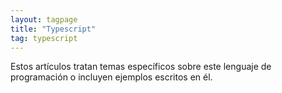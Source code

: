 ```yaml
---
layout: tagpage
title: "Typescript"
tag: typescript
---
```


Estos artículos tratan temas específicos sobre este lenguaje de programación o incluyen ejemplos escritos en él.
